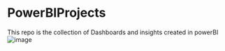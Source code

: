 # PowerBIProjects
This repo is the collection of Dashboards and insights created in powerBI
![image](https://github.com/Nishgaur/PowerBIProjects/assets/84866296/61190f1f-34cf-489e-9afe-56f1974ad50b)
